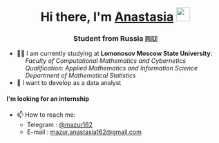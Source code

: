 
<h1 align="center">Hi there, I'm <a href="https://github.com/mazur162" target="_blank">Anastasia</a> 
<img src="https://github.com/blackcater/blackcater/raw/main/images/Hi.gif" height="32"/></h1>
<h3 align="center">Student from Russia 🇷🇺</h3>

- 👩‍💻 I am currently studying at **Lomonosov Moscow State University**:<br />
     _Faculty of Computational Mathematics and Cybernetics_<br />
     _Qualification: Applied Mathematics and Information Science_<br />
     _Department of Mathematical Statistics_<br />
- 🌱 I want to develop as a data analyst

#### I'm looking for an internship

- 📫 How to reach me: 
   * Telegram : [@mazur162]([https://github.com/mazur162](https://t.me/mazur162))
   * E-mail : [mazur.anastasia162@gmail.com](mailto:mazur.anastasia162@gmail.com)
